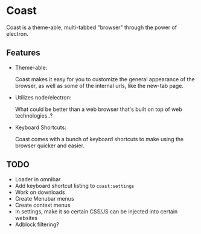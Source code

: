# Coast
Coast is a theme-able, multi-tabbed "browser" through the power of electron.

## Features
- Theme-able:

    Coast makes it easy for you to customize the general appearance of the browser, as well as some of the internal urls, like the new-tab page.
- Utilizes node/electron:

    What could be better than a web browser that's built on top of web technologies..?
- Keyboard Shortcuts:

    Coast comes with a bunch of keyboard shortcuts to make using the browser quicker and easier.

## TODO
- Loader in omnibar
- Add keyboard shortcut listing to `coast:settings`
- Work on downloads
- Create Menubar menus
- Create context menus
- In settings, make it so certain CSS/JS can be injected into certain websites
- Adblock filtering?
